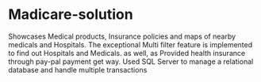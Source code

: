 # Madicare-solution
Showcases Medical products, Insurance policies and maps of nearby medicals and Hospitals. The exceptional Multi filter feature is implemented to find out Hospitals and Medicals. as well, as Provided health insurance through pay-pal payment get way. Used SQL Server to manage a relational database and handle multiple transactions 
